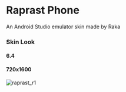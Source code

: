 # Raprast Phone

An Android Studio emulator skin made by Raka

### Skin Look

#### 6.4

#### 720x1600
![raprast_r1](https://user-images.githubusercontent.com/88265749/142752665-03763019-937f-441a-b706-5a73a8ddc1c8.png)
